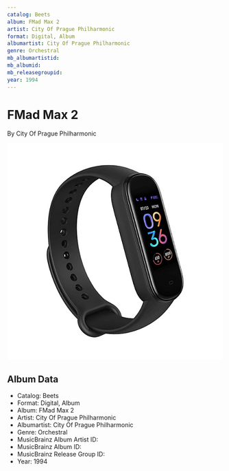 ```yaml
---
catalog: Beets
album: FMad Max 2
artist: City Of Prague Philharmonic
format: Digital, Album
albumartist: City Of Prague Philharmonic
genre: Orchestral
mb_albumartistid: 
mb_albumid: 
mb_releasegroupid: 
year: 1994
---
```


# FMad Max 2

By City Of Prague Philharmonic

![](../../assets/beetscovers/City_Of_Prague_Philharmonic-FMad_Max_2.jpg)

## Album Data

- Catalog: Beets
- Format: Digital, Album
- Album: FMad Max 2
- Artist: City Of Prague Philharmonic
- Albumartist: City Of Prague Philharmonic
- Genre: Orchestral
- MusicBrainz Album Artist ID: 
- MusicBrainz Album ID: 
- MusicBrainz Release Group ID: 
- Year: 1994

